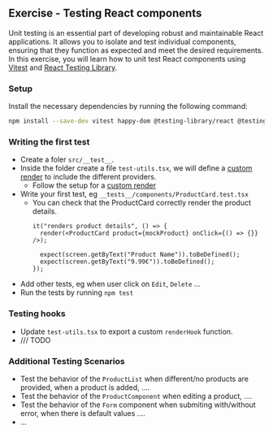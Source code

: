 ## Exercise - Testing React components

Unit testing is an essential part of developing robust and maintainable React applications. It allows you to isolate and test individual components, ensuring that they function as expected and meet the desired requirements. In this exercise, you will learn how to unit test React components using [Vitest](https://vitest.dev/) and [React Testing Library](https://testing-library.com/docs/react-testing-library/intro).

### Setup

Install the necessary dependencies by running the following command:

```bash
npm install --save-dev vitest happy-dom @testing-library/react @testing-library/jest-dom
```

### Writing the first test

- Create a foler `src/__test__`.
- Inside the folder create a file `test-utils.tsx`, we will define a [custom render](https://testing-library.com/docs/react-testing-library/setup/#custom-render) to include the different providers.
  - Follow the setup for a [custom render](https://testing-library.com/docs/react-testing-library/setup/#custom-render)
- Write your first test, eg `__tests__/components/ProductCard.test.tsx`
  - You can check that the ProductCard correctly render the product details.
    ```tsx
    it("renders product details", () => {
      render(<ProductCard product={mockProduct} onClick={() => {}} />);

      expect(screen.getByText("Product Name")).toBeDefined();
      expect(screen.getByText("9.99€")).toBeDefined();
    });
    ```
- Add other tests, eg when user click on `Edit`, `Delete` ...
- Run the tests by running `npm test`

### Testing hooks

- Update `test-utils.tsx` to export a custom `renderHook` function.
- /// TODO

### Additional Testing Scenarios

- Test the behavior of the `ProductList` when different/no products are provided, when a product is added, ....
- Test the behavior of the `ProductComponent` when editing a product, ....
- Test the behavior of the `Form` component when submiting with/without error, when there is default values ....
- ...